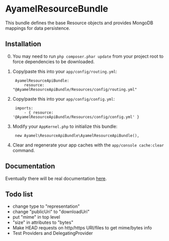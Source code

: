 # AyamelResourceBundle #

This bundle defines the base Resource objects and provides MongoDB mappings for data persistence.

## Installation ##

0. You may need to run `php composer.phar update` from your project root to force dependencies to be downloaded.
1. Copy/paste this into your `app/config/routing.yml`:

		AyamelResourceApiBundle:
		    resource: "@AyamelResourceApiBundle/Resources/config/routing.yml"

2. Copy/paste this into your `app/config/config.yml`:

		imports:  
		    - { resource: '@AyamelResourceApiBundle/Resources/config/config.yml' }
	
3. Modify your `AppKernel.php` to initialize this bundle:

		new Ayamel\ResourceApiBundle\AyamelResourceApiBundle(),
		
4. Clear and regenerate your app caches with the `app/console cache:clear` command.
	
## Documentation ##

Eventually there will be real documentation [here](Resources/docs/index.md).

## Todo list ##

* change type to "representation"
* change "publicUri" to "downloadUri"
* put "mime" in top level
* "size" in attributes to "bytes"
* Make HEAD requests on http/https URI/files to get mime/bytes info
* Test Providers and DelegatingProvider
